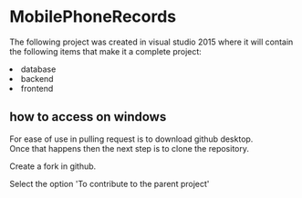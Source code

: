 # MobilePhoneRecords
The following project was created in visual studio 2015
where it will contain the following items that make 
it a complete project:
<li>database</li>
<li>backend</li>
<li>frontend</li>

## how to access on windows

For ease of use in pulling request is to download github desktop.
<br>
Once that happens then the next step is to clone the repository.

Create a fork in github.

Select the option 'To contribute to the parent project'
